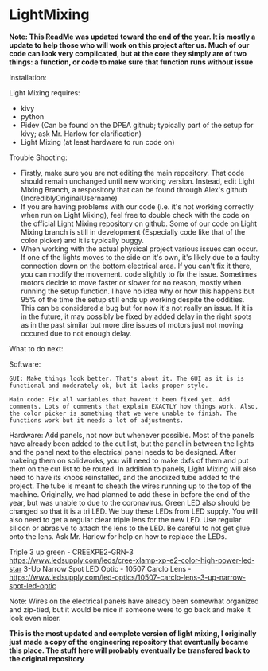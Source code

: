 # LightMixing
**Note: This ReadMe was updated toward the end of the year. It is mostly a update to help those who will work on this project after us. Much of our code can look very complicated, but at the core they simply are of two things: a function, or code to make sure that function runs without issue**

Installation:

Light Mixing requires:
  - kivy
  - python
  - Pidev (Can be found on the DPEA github; typically part of the setup for kivy; ask Mr. Harlow for clarification)
  - Light Mixing (at least hardware to run code on)

Trouble Shooting:

- Firstly, make sure you are not editing the main repository. That code should remain unchanged until new working version. Instead, edit Light Mixing Branch, a respository that can be found through Alex's github (IncrediblyOriginalUsername)
- If you are having problems with our code (i.e. it's not working correctly when run on Light Mixing), feel free to double check with the code on the official Light Mixing repository on github. Some of our code on Light Mixing branch is still in development (Especially code like that of the color picker) and it is typically buggy.
- When working with the actual physical project various issues can occur. If one of the lights moves to the side on it's own,
it's likely due to a faulty connection down on the bottom electrical area. If you can't fix it there, you can modify the movement.
code slightly to fix the issue. Sometimes motors decide to move faster or slower for no reason, mostly when running the setup
function. I have no idea why or how this happens but 95% of the time the setup still ends up working despite the oddities. 
This can be considered a bug but for now it's not really an issue. If it is in the future, it may possibly be fixed by added 
delay in the right spots as in the past similar but more dire issues of motors just not moving occured due to not enough delay. 

What to do next:

  Software:
  
    GUI: Make things look better. That's about it. The GUI as it is is functional and moderately ok, but it lacks proper style.
    
    Main code: Fix all variables that havent't been fixed yet. Add comments. Lots of comments that explain EXACTLY how things work. Also, the color picker is something that we were unable to finish. The functions work but it needs a lot of adjustments.
  
  Hardware:  Add panels, not now but whenever possible. Most of the panels have already been added to the cut list, but the panel in between the lights and the panel next to the electrical panel needs to be designed. After makeing them on solidworks, you will need to make dxfs of them and put them on the cut list to be routed. 
  In addition to panels, Light Mixing will also need to have its knobs reinstalled, and the anodized tube added to the project. The tube is meant to sheath the wires running up to the top of the machine. Originally, we had planned to add these in before the end of the year, but was unable to due to the coronavirus. 
  Green LED also should be changed so that it is a tri LED. We buy these LEDs from LED supply. You will also need to get a regular clear triple lens for the new LED. Use regular silicon or abrasive to attach the lens to the LED. Be careful to not get glue onto the lens. Ask Mr. Harlow for help on how to replace the LEDs. 
  
  Triple 3 up green - CREEXPE2-GRN-3  https://www.ledsupply.com/leds/cree-xlamp-xp-e2-color-high-power-led-star
  3-Up Narrow Spot LED Optic - 10507 Carclo Lens - https://www.ledsupply.com/led-optics/10507-carclo-lens-3-up-narrow-spot-led-optic
  
  Note: Wires on the electrical panels have already been somewhat organized and zip-tied, but it would be nice if someone were to go back and make it look even nicer.
  
**This is the most updated and complete version of light mixing, I originally just made a copy of the engineering
repository that eventually became this place. The stuff here will probably eventually be transfered back
to the original repository**


